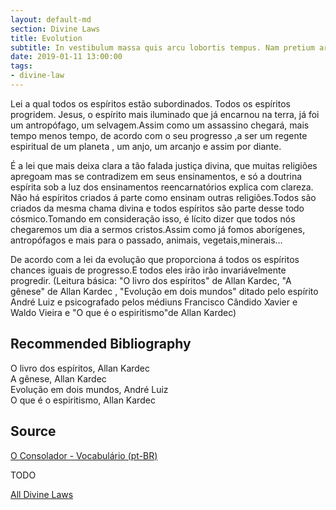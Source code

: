 ```yaml
---
layout: default-md
section: Divine Laws
title: Evolution
subtitle: In vestibulum massa quis arcu lobortis tempus. Nam pretium arcu in odio vulputate luctus.
date: 2019-01-11 13:00:00
tags: 
- divine-law
---
```


Lei a qual todos os espíritos estão subordinados. Todos os espíritos progridem. Jesus, o espírito mais iluminado que já encarnou na terra, já foi um antropófago, um selvagem.Assim como um assassino chegará, mais tempo menos tempo, de acordo com o seu progresso ,a ser um regente espiritual de um planeta , um anjo, um arcanjo e assim por diante.

É a lei que mais deixa clara a tão falada justiça divina, que muitas religiões apregoam mas se contradizem em seus ensinamentos, e só a doutrina espírita sob a luz dos ensinamentos reencarnatórios explica com clareza. Não há espíritos criados á parte como ensinam outras religiões.Todos são criados da mesma chama divina e todos espíritos são parte desse todo cósmico.Tomando em consideração isso, é lícito dizer que todos nós chegaremos um dia a sermos cristos.Assim como já fomos aborígenes, antropófagos e mais para o passado, animais, vegetais,minerais...

De acordo com a lei da evolução que proporciona á todos os espíritos chances iguais de progresso.E todos eles irão irão invariávelmente progredir.
(Leitura básica: "O livro dos espíritos" de Allan Kardec, "A gênese" de Allan Kardec , "Evolução em dois mundos" ditado pelo espírito André Luiz e psicografado pelos médiuns Francisco Cândido Xavier e Waldo Vieira e "O que é o espiritismo"de Allan Kardec) 

## Recommended Bibliography
O livro dos espíritos, Allan Kardec    
A gênese, Allan Kardec  
Evolução em dois mundos, André Luiz  
O que é o espiritismo, Allan Kardec  


## Source
[O Consolador - Vocabulário (pt-BR)](http://www.oconsolador.com.br/linkfixo/vocabulario/principal.html)


TODO


<a href="/divine-laws" class="button special">All Divine Laws</a>
